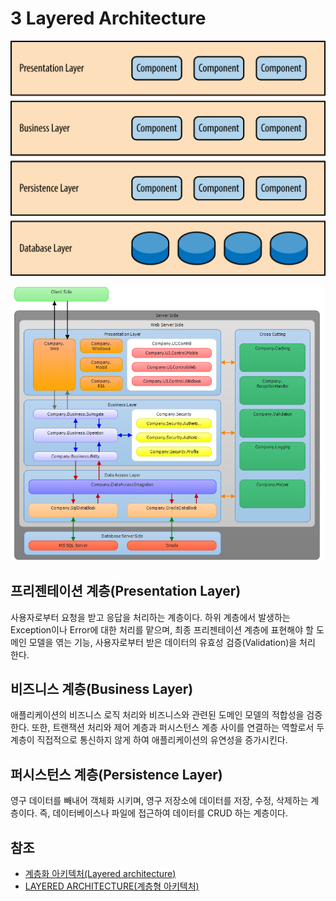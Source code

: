 # 3 Layered Architecture


![3-Layered-Architecture-1.png](../img/Term/3-Layered-Architecture/3-Layered-Architecture-1.png)

![3-Layered-Architecture-2.png](../img/Term/3-Layered-Architecture/3-Layered-Architecture-2.png)

## 프리젠테이션 계층(Presentation Layer)
사용자로부터 요청을 받고 응답을 처리하는 계층이다. 하위 계층에서 발생하는 Exception이나 Error에 대한 처리를 맡으며, 최종 프리젠테이션 계층에 표현해야 할 도메인 모델을 엮는 기능, 사용자로부터 받은 데이터의 유효성 검증(Validation)을 처리 한다.

## 비즈니스 계층(Business Layer)
애플리케이션의 비즈니스 로직 처리와 비즈니스와 관련된 도메인 모델의 적합성을 검증한다. 또한, 트랜잭션 처리와 제어 계층과 퍼시스턴스 계층 사이를 연결하는 역할로서 두 계층이 직접적으로 통신하지 않게 하여 애플리케이션의 유연성을 증가시킨다.

## 퍼시스턴스 계층(Persistence Layer)
영구 데이터를 빼내어 객체화 시키며, 영구 저장소에 데이터를 저장, 수정, 삭제하는 계층이다. 즉, 데이터베이스나 파일에 접근하여 데이터를 CRUD 하는 계층이다.

## 참조

* [계층화 아키텍처(Layered architecture)](http://blog.daum.net/question0921/797)
* [LAYERED ARCHITECTURE(계층형 아키텍처)](http://wikibook.co.kr/article/layered-architecture/)